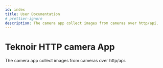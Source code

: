 ```yaml
---
id: index
title: User Documentation
# prettier-ignore
description: The camera app collect images from cameras over http/api.
---
```


# Teknoir HTTP camera App
The camera app collect images from cameras over http/api.
